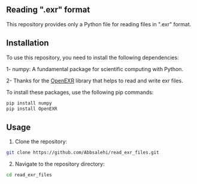 ## Reading ".exr" format
This repository provides only a Python file for reading files in ".exr" format.

## Installation

To use this repository, you need to install the following dependencies:

1- numpy: A fundamental package for scientific computing with Python.


2- Thanks for the [OpenEXR](https://github.com/AcademySoftwareFoundation/openexr) library that helps to read and write exr files.

To install these packages, use the following pip commands:

```bash
pip install numpy
pip install OpenEXR
```

## Usage

1. Clone the repository:

```bash 
git clone https://github.com/Abbsalehi/read_exr_files.git
```
2. Navigate to the repository directory:
```bash
cd read_exr_files
```
